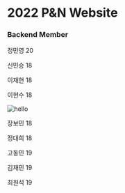# 2022 P&N Website

### Backend Member

정민영 20

신민승 18

이재현 18

이현수 18

![hello](https://user-images.githubusercontent.com/104980470/205562245-20fc99e0-8dfb-4cc5-9ff6-7e8a74465298.png)

장보민 18

정대희 18

고동민 19

김재민 19

최원석 19


